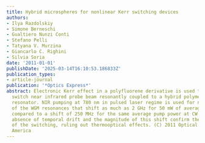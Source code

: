 ```yaml
---
title: Hybrid microspheres for nonlinear Kerr switching devices
authors:
- Ilya Razdolskiy
- Simone Berneschi
- Gualtiero Nunzi Conti
- Stefano Pelli
- Tatyana V. Murzina
- Giancarlo C. Righini
- Silvia Soria
date: '2011-01-01'
publishDate: '2025-03-14T16:10:53.186833Z'
publication_types:
- article-journal
publication: '*Optics Express*'
abstract: Electronic Kerr effect in a polyfluorene derivative is used to reversibly
  switch near infrared probe beam resonantly coupled to a hybrid polymer-silica microspherical
  resonator. NIR pumping at 780 nm in pulsed laser regime is used for non-linear switching
  of the WGM resonances that shift as much as 2 GHz for 50 mW of average pump power,
  compared to a shift of 250 MHz for the same average pump power at CW regime. The
  absence of temporal drift and the magnitude of this shift confirm the Kerr nature
  of the switching, ruling out thermooptical effects. (C) 2011 Optical Society of
  America
---
```

